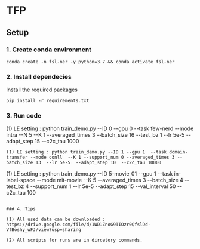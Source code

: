 # TFP

## Setup

### 1. Create conda environment
```
conda create -n fsl-ner -y python=3.7 && conda activate fsl-ner
```
### 2. Install dependecies
Install the required packages
```
pip install -r requirements.txt
```

### 3. Run code
(1) LE setting :  python train_demo.py --ID 0 --gpu 0 --task few-nerd --mode intra --N 5 --K 1 --averaged_times 3 --batch_size 16 --test_bz 1 --lr 5e-5  --adapt_step 15  --c2c_tau 1000  

```
(1) LE setting : python train_demo.py --ID 1 --gpu 1  --task domain-transfer --mode conll  --K 1 --support_num 0 --averaged_times 3 --batch_size 13  --lr 5e-5  --adapt_step 10  --c2c_tau 10000  

```
(1) LE setting : python train_demo.py --ID 5-movie_01 --gpu 1 --task in-label-space --mode mit-movie --K 5 --averaged_times 3 --batch_size 4 --test_bz 4 --support_num 1  --lr 5e-5  --adapt_step 15  --val_interval 50 --c2c_tau 100 

```

### 4. Tips

(1) All used data can be downloaded :
https://drive.google.com/file/d/1WD1ZnoG9TIOzr0QfslDd-VfBoshy_wFJ/view?usp=sharing

(2) All scripts for runs are in dircetory commands.
